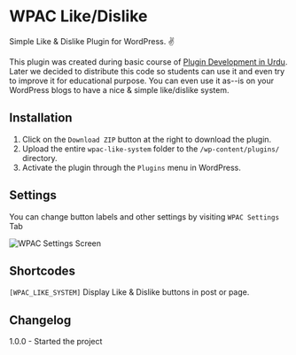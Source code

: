 # WPAC Like/Dislike
Simple Like &amp; Dislike Plugin for WordPress. :v:

This plugin was created during basic course of <a href="https://wpacademy.pk/course/wordpress-plugin-development-for-beginners-in-urdu-hindi/" target="_blank">Plugin Development in Urdu</a>. Later we decided to distribute this code so students can use it and even try to improve it for educational purpose.
You can even use it as--is on your WordPress blogs to have a nice & simple like/dislike system.

## Installation

1. Click on the `Download ZIP` button at the right to download the plugin.
2. Upload the entire `wpac-like-system` folder to the `/wp-content/plugins/` directory.
3. Activate the plugin through the `Plugins` menu in WordPress.

## Settings
You can change button labels and other settings by visiting `WPAC Settings` Tab

<img src="https://user-images.githubusercontent.com/38207694/46508463-16800a00-c857-11e8-90c0-e2d844731604.png" alt="WPAC Settings Screen">

## Shortcodes
`[WPAC_LIKE_SYSTEM]` Display Like & Dislike buttons in post or page. 

## Changelog
1.0.0 - Started the project